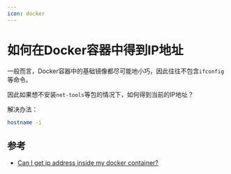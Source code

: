 ```yaml
---
icon: docker
---
```


# 如何在Docker容器中得到IP地址

一般而言，Docker容器中的基础镜像都尽可能地小巧，因此往往不包含`ifconfig`等命令。

因此如果想不安装`net-tools`等包的情况下，如何得到当前的IP地址？

解决办法：

````bash
hostname -i
````

## 参考

- [Can I get ip address inside my docker container?](https://stackoverflow.com/questions/27670495/can-i-get-ip-address-inside-my-docker-container)

